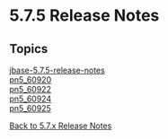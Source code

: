 # 5.7.5 Release Notes

<PageHeader />

## Topics

[jbase-5.7.5-release-notes](./jbase-5.7.5-release-notes/README.md)  
[pn5_60920](./pn5_60920)  
[pn5_60922](./pn5_60922)  
[pn5_60924](./pn5_60924)  
[pn5_60925](./pn5_60925)  

[Back to 5.7.x Release Notes](./../README.md)

<PageFooter />
